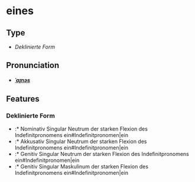 # eines
## Type
- _Deklinierte Form_
## Pronunciation
- **_[ˈaɪ̯nəs](https://commons.wikimedia.org/wiki/File:De-eines.ogg)_**
## Features
### Deklinierte Form
- :* Nominativ Singular Neutrum der starken Flexion des Indefinitpronomens ein#Indefinitpronomen|ein
- :* Akkusativ Singular Neutrum der starken Flexion des Indefinitpronomens ein#Indefinitpronomen|ein
- :* Genitiv Singular Neutrum der starken Flexion des Indefinitpronomens ein#Indefinitpronomen|ein
- :* Genitiv Singular Maskulinum der starken Flexion des Indefinitpronomens ein#Indefinitpronomen|ein
